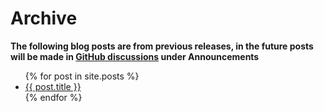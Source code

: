 # Archive

**The following blog posts are from previous releases, in the future posts will be made in [GitHub discussions](https://github.com/Xilinx/finn/discussions/categories/announcements) under Announcements**

<ul>
  {% for post in site.posts %}
    <li>
      <a href="https://xilinx.github.io/finn/{{ post.url }}">{{ post.title }}</a>
    </li>
  {% endfor %}
</ul>
